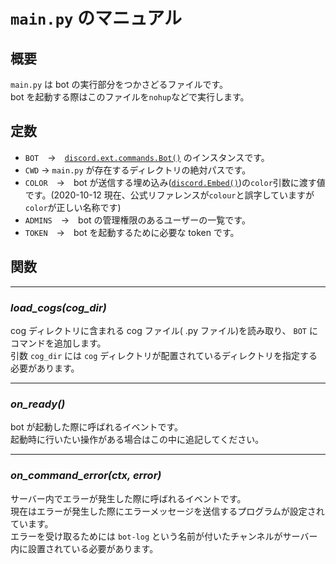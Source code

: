 # `main.py` のマニュアル

## 概要
`main.py` は bot の実行部分をつかさどるファイルです。\
bot を起動する際はこのファイルを`nohup`などで実行します。

## 定数
- `BOT`　→　[`discord.ext.commands.Bot()`](https://discordpy.readthedocs.io/ja/latest/ext/commands/api.html?highlight=bot#discord.ext.commands.Bot) のインスタンスです。
- `CWD` → `main.py` が存在するディレクトリの絶対パスです。
- `COLOR`　→　bot が送信する埋め込み([`discord.Embed()`](https://discordpy.readthedocs.io/ja/latest/api.html?highlight=discord%20embed#discord.Embed))の`color`引数に渡す値です。(2020-10-12 現在、公式リファレンスが`colour`と誤字していますが`color`が正しい名称です)
- `ADMINS`　→　bot の管理権限のあるユーザーの一覧です。
- `TOKEN`　→　bot を起動するために必要な token です。

## 関数
***
### _load_cogs(cog_dir)_
cog ディレクトリに含まれる cog ファイル( .py ファイル)を読み取り、 `BOT` にコマンドを追加します。\
引数 `cog_dir` には `cog` ディレクトリが配置されているディレクトリを指定する必要があります。
***
### _on_ready()_
bot が起動した際に呼ばれるイベントです。\
起動時に行いたい操作がある場合はこの中に追記してください。
***
### _on_command_error(ctx, error)_
サーバー内でエラーが発生した際に呼ばれるイベントです。\
現在はエラーが発生した際にエラーメッセージを送信するプログラムが設定されています。\
エラーを受け取るためには `bot-log` という名前が付いたチャンネルがサーバー内に設置されている必要があります。